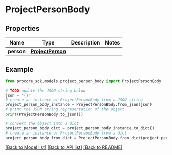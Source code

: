 # ProjectPersonBody


## Properties

Name | Type | Description | Notes
------------ | ------------- | ------------- | -------------
**person** | [**ProjectPerson**](ProjectPerson.md) |  | 

## Example

```python
from procore_sdk.models.project_person_body import ProjectPersonBody

# TODO update the JSON string below
json = "{}"
# create an instance of ProjectPersonBody from a JSON string
project_person_body_instance = ProjectPersonBody.from_json(json)
# print the JSON string representation of the object
print(ProjectPersonBody.to_json())

# convert the object into a dict
project_person_body_dict = project_person_body_instance.to_dict()
# create an instance of ProjectPersonBody from a dict
project_person_body_from_dict = ProjectPersonBody.from_dict(project_person_body_dict)
```
[[Back to Model list]](../README.md#documentation-for-models) [[Back to API list]](../README.md#documentation-for-api-endpoints) [[Back to README]](../README.md)


